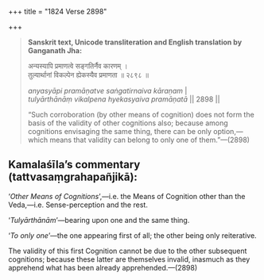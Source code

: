 +++
title = "1824 Verse 2898"

+++
> **Sanskrit text, Unicode transliteration and English translation by Ganganath Jha:** 
>
> अन्यस्यापि प्रमाणत्वे सङ्गतिर्नैव कारणम् ।  
> तुल्यार्थानां विकल्पेन ह्येकस्यैव प्रमाणता ॥ २८९८ ॥ 
>
> *anyasyāpi pramāṇatve saṅgatirnaiva kāraṇam* \|  
> *tulyārthānāṃ vikalpena hyekasyaiva pramāṇatā* \|\| 2898 \|\| 
>
> “Such corroboration (by other means of cognition) does not form the basis of the validity of other cognitions also; because among cognitions envisaging the same thing, there can be only option,—which means that validity can belong to only one of them.”—(2898)



## Kamalaśīla’s commentary (tattvasaṃgrahapañjikā):

‘*Other Means of Cognitions*’,—i.e. the Means of Cognition other than the Veda,—i.e. Sense-perception and the rest.

‘*Tulyārthānām*’—bearing upon one and the same thing.

‘*To only one*’—the one appearing first of all; the other being only reiterative.

The validity of this first Cognition cannot be due to the other subsequent cognitions; because these latter are themselves invalid, inasmuch as they apprehend what has been already apprehended.—(2898)


